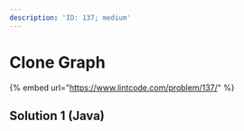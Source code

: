```yaml
---
description: 'ID: 137; medium'
---
```


# Clone Graph

{% embed url="https://www.lintcode.com/problem/137/" %}

## Solution 1 \(Java\)

```java

```

